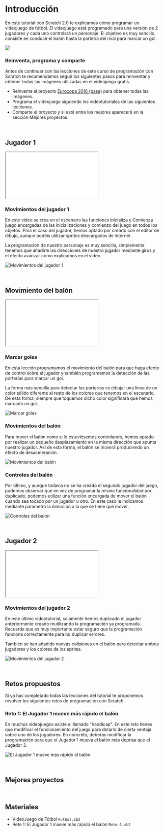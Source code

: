 # Introducción

En este tutorial con Scratch 2.0 te explicamos cómo programar un videojuego de fútbol. El videojuego está programado para una versión de 2 jugadores y cada uno controlará un personaje. El objetivo es muy sencillo, consiste en conducir el balón hasta la portería del rival para marcar un gol.

![](img/preview.gif)

### Reinventa, programa y comparte

Antes de continuar con las lecciones de este curso de programación con Scratch te recomendamos seguir los siguientes pasos para reinventar y obtener todas las imágenes utilizadas en el videojuego gratis.

- Reinventa el proyecto [Eurocopa 2016 (base)](https://scratch.mit.edu/projects/147151871/editor) para obtener todas las imágenes.
- Programa el videojuego siguiendo los videotutoriales de las siguientes lecciones.
- Comparte el proyecto y si está entre los mejores aparecerá en la sección Mejores proyectos.



<br />



## Jugador 1

<div class="iframe">
  <iframe src="//www.youtube.com/embed/sUC0JvL1rOY" allowfullscreen></iframe>
</div>

### Movimientos del jugador 1

En este video se crea en el escenario las funciones Inicializa y Comienza juego encargadas de las inicializaciones y comienzo del juego en todos los objetos. Para el caso del jugador, hemos optado por crearlo con el editor de dibujo, aunque podéis utilizar sprites descargados de internet.

La programación de nuestro personaje es muy sencilla, simplemente tenemos que añadirle las direcciones de nuestro jugador mediante giros y el efecto avanzar como explicamos en el video.

![](img/jugador-1.jpg "Movimientos del jugador 1")



<br />



## Movimiento del balón

<div class="iframe">
  <iframe src="//www.youtube.com/embed/aoksH0RSgO0" allowfullscreen></iframe>
</div>

### Marcar goles

En esta lección programamos el movimiento del balón para que haga efecto de control sobre el jugador y también programamos la detección de las porterías para marcar un gol.

La forma más sencilla para detectar las porterías es dibujar una línea de un color sólido diferente al resto de los colores que tenemos en el escenario. De esta forma, siempre que toquemos dicho color significará que hemos marcado un gol.

![](img/marcar-gol.jpg "Marcar goles")

### Movimientos del balón

Para mover el balón como si lo estuviésemos controlando, hemos optado por realizar un pequeño desplazamiento en la misma dirección que apunta nuestro jugador. Así de esta forma, el balón se moverá produciendo un efecto de desaceleración.

![](img/chutar.jpg "Movimientos del balón")

### Controles del balón

Por último, y aunque todavía no se ha creado el segundo jugador del juego, podemos observar que en vez de programar la misma funcionalidad por duplicado, podemos utilizar una función encargada de mover el balón cuando sea tocado por un jugador u otro. En este caso le indicamos mediante parámetro la dirección a la que se tiene que mover.

![](img/funciones.jpg "Controles del balón")



<br />



## Jugador 2

<div class="iframe">
  <iframe src="//www.youtube.com/embed/nKdrurkjr2I" allowfullscreen></iframe>
</div>

### Movimientos del jugador 2

En este último videotutorial, solamente hemos duplicado el jugador anteriormente creado reutilizando la programación ya programada. Recuerda que es muy importante estar seguro que la programación funciona correctamente para no duplicar errores.

También se han añadido nuevas colisiones en el balón para detectar ambos jugadores y los colores de los sprites.

![](img/jugador-2.jpg "Movimientos del jugador 2")



<br />



## Retos propuestos

Si ya has completado todas las lecciones del tutorial te proponemos resolver los siguientes retos de programación con Scratch.

### Reto 1: El Jugador 1 mueve más rápido el balón

En muchos videojuegos existe el llamado "handicap". En este reto tienes que modificar el funcionamiento del juego para dotarlo de cierta ventaja sobre uno de los jugadores. En concreto, deberás modificar la programación para que el Jugador 1 mueva el balón más deprisa que el Jugador 2.

![](img/reto-1.jpg "El Jugador 1 mueve más rápido el balón")



<br />



## Mejores proyectos

<!--
![](img/proyecto-usuario.gif "usuario")
-->



<br />



## Materiales

- VideoJuego de Fútbol `Futbol.sb2`
- Reto 1: El Jugador 1 mueve más rápido el balón `Reto-1.sb2`
